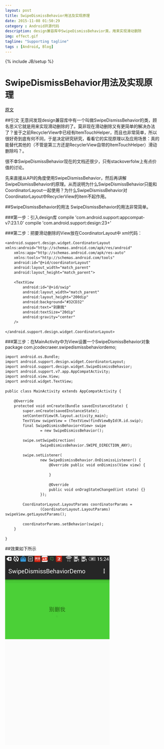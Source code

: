 ```yaml
---
layout: post
title: SwipeDismissBehavior用法及实现原理
date: 2015-11-08 01:50:29
category : Android开源代码
description: design兼容库中SwipeDismissBehavior类，用来实现滑动删除
img: effect.gif
tagline: "Supporting tagline"
tags : [Android, Blog]
---
```

{% include JB/setup %}
# SwipeDismissBehavior用法及实现原理

[原文](http://www.jcodecraeer.com/a/anzhuokaifa/androidkaifa/2015/1103/3650.html)

##引文
无意间发现design兼容库中有一个叫做SwipeDismissBehavior的类，顾名思义它就是用来实现滑动删除的了。莫非现在滑动删除又有更简单的解决办法了？鉴于之前RecyclerView中已经有ItemTouchHelper，而且也非常简单，所以很好奇到底有何不同，于是决定研究研究，看看它的实现原理以及应用场景：真的能替代其他的（不管是第三方还是RecyclerView自带的ItemTouchHelper）滑动删除吗？。

很不幸SwipeDismissBehavior现在的文档还很少，只有stackoverfolw上有点价值的讨论。

先来直接从API的角度使用SwipeDismissBehavior，然后再讲解SwipeDismissBehavior的原理。从而说明为什么SwipeDismissBehavior只能和CoordinatorLayout一起使用？为什么SwipeDismissBehavior对CoordinatorLayout中RecyclerView的item不起作用。

##SwipeDismissBehavior的用法
SwipeDismissBehavior的用法非常简单。

###第一步：引入design库
	compile 'com.android.support:appcompat-v7:23.1.0'
	compile 'com.android.support:design:23+'

###第二步：把要滑动删除的View放在CoordinatorLayout中
xml代码：

<?xml version="1.0" encoding="utf-8"?>
    <android.support.design.widget.CoordinatorLayout xmlns:android="http://schemas.android.com/apk/res/android"
        xmlns:app="http://schemas.android.com/apk/res-auto"
        xmlns:tools="http://schemas.android.com/tools"
        android:id="@+id/coordinatorLayout"
        android:layout_width="match_parent"
        android:layout_height="match_parent">
 
        <TextView
            android:id="@+id/swip"
            android:layout_width="match_parent"
            android:layout_height="200dip"
            android:background="#32CD32"
            android:text="别删我"
            android:textSize="20dip"
            android:gravity="center"
        />
 
    </android.support.design.widget.CoordinatorLayout>
	

###第三步：在MainActivity中为View设置一个SwipeDismissBehavior对象
    package com.jcodecraeer.swipedismissbehaviordemo;
 
    import android.os.Bundle;
    import android.support.design.widget.CoordinatorLayout;
    import android.support.design.widget.SwipeDismissBehavior;
    import android.support.v7.app.AppCompatActivity;
    import android.view.View;
    import android.widget.TextView;
     
    public class MainActivity extends AppCompatActivity {
     
        @Override
        protected void onCreate(Bundle savedInstanceState) {
            super.onCreate(savedInstanceState);
            setContentView(R.layout.activity_main);
            TextView swipeView = (TextView)findViewById(R.id.swip);
            final SwipeDismissBehavior<View> swipe
                    = new SwipeDismissBehavior();
     
            swipe.setSwipeDirection(
                    SwipeDismissBehavior.SWIPE_DIRECTION_ANY);
     
            swipe.setListener(
                    new SwipeDismissBehavior.OnDismissListener() {
                        @Override public void onDismiss(View view) {
     
                        }
     
                        @Override
                        public void onDragStateChanged(int state) {}
                    });
     
            CoordinatorLayout.LayoutParams coordinatorParams =
                    (CoordinatorLayout.LayoutParams) swipeView.getLayoutParams();
     
            coordinatorParams.setBehavior(swipe);
        }
         
    }

##效果如下所示

![effect](/img/SwipeDismissBehavior用法及实现原理/effect.gif)